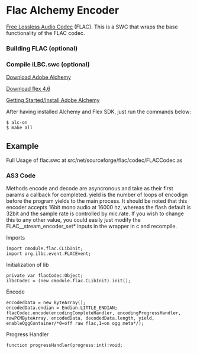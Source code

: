 Flac Alchemy Encoder
=============

[Free Lossless Audio Codec](http://flac.sourceforge.net/index.html) (FLAC). This is a SWC that wraps the base functionality of the FLAC codec.

### Building FLAC (optional)

### Compile iLBC.swc (optional)
[Download Adobe Alchemy](http://labs.adobe.com/downloads/alchemy.html)

[Download flex 4.6](http://opensource.adobe.com/wiki/display/flexsdk/Download+Flex+4.6)

[Getting Started/Install Adobe Alchemy](http://labs.adobe.com/wiki/index.php/Alchemy:Documentation:Getting_Started)

After having installed Alchemy and Flex SDK, just run the commands below:

	$ alc-on
	$ make all

Example
------------
Full Usage of flac.swc at src/net/sourceforge/flac/codec/FLACCodec.as

### AS3 Code

Methods encode and decode are asyncronous and take as their first params a
callback for completed. yield is the number of loops of encodign before the
program yields to the main process. It should be noted that this encoder accepts
16bit mono audio at 16000 hz, whereas the flash default is 32bit and the sample
rate is controlled by mic.rate. If you wish to change this to any other value,
you could easily just modify the FLAC__stream_encoder_set* inputs in the
wrapper in c and recompile.

Imports

	import cmodule.flac.CLibInit;
	import org.ilbc.event.FLACEvent;

Initialization of lib

	private var flacCodec:Object;
	ilbcCodec = (new cmodule.flac.CLibInit).init();

Encode

	encodedData = new ByteArray();
	encodedData.endian = Endian.LITTLE_ENDIAN;
	flacCodec.encode(encodingCompleteHandler, encodingProgressHandler, rawPCMByteArray, encodedData, decodedData.length, yield, enableOggContainer/*0=off raw flac,1=on ogg meta*/);

Progress Handler

	function progressHandler(progress:int):void;
